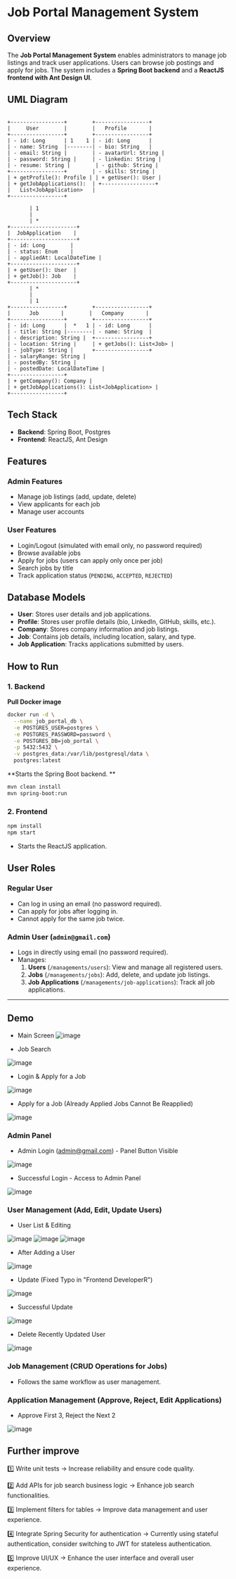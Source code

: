 # Job Portal Management System

## Overview
The **Job Portal Management System** enables administrators to manage job listings and track user applications. Users can browse job postings and apply for jobs. The system includes a **Spring Boot backend** and a **ReactJS frontend with Ant Design UI**.

## UML Diagram
```

+-----------------+        +-----------------+
|     User        |        |   Profile       |
+-----------------+        +-----------------+
| - id: Long      | 1    1 | - id: Long      |
| - name: String  |--------| - bio: String   |
| - email: String |        | - avatarUrl: String |
| - password: String |     | - linkedin: String |
| - resume: String |        | - github: String |
+-----------------+        | - skills: String |
| + getProfile(): Profile | | + getUser(): User |
| + getJobApplications():  | +-----------------+
|   List<JobApplication>   |
+-----------------+

       | 1
       |
       | *
+---------------------+
|  JobApplication    |
+---------------------+
| - id: Long        |
| - status: Enum    |
| - appliedAt: LocalDateTime |
+---------------------+
| + getUser(): User  |
| + getJob(): Job    |
+---------------------+
       | *
       |
       | 1
+-----------------+        +-----------------+
|      Job       |        |   Company       |
+-----------------+        +-----------------+
| - id: Long      |  *   1 | - id: Long      |
| - title: String |--------| - name: String  |
| - description: String |  +-----------------+
| - location: String |     | + getJobs(): List<Job> |
| - jobType: String |      +-----------------+
| - salaryRange: String |
| - postedBy: String |
| - postedDate: LocalDateTime |
+-----------------+
| + getCompany(): Company |
| + getJobApplications(): List<JobApplication> |
+-----------------+
```


## Tech Stack
- **Backend**: Spring Boot, Postgres
- **Frontend**: ReactJS, Ant Design

## Features
### **Admin Features**
- Manage job listings (add, update, delete)
- View applicants for each job
- Manage user accounts

### **User Features**
- Login/Logout (simulated with email only, no password required)
- Browse available jobs
- Apply for jobs (users can apply only once per job)
- Search jobs by title
- Track application status (`PENDING`, `ACCEPTED`, `REJECTED`)

## Database Models
- **User**: Stores user details and job applications.
- **Profile**: Stores user profile details (bio, LinkedIn, GitHub, skills, etc.).
- **Company**: Stores company information and job listings.
- **Job**: Contains job details, including location, salary, and type.
- **Job Application**: Tracks applications submitted by users.

## How to Run

### **1. Backend**


**Pull Docker image**
```sh
docker run -d \
  --name job_portal_db \
  -e POSTGRES_USER=postgres \
  -e POSTGRES_PASSWORD=password \
  -e POSTGRES_DB=job_portal \
  -p 5432:5432 \
  -v postgres_data:/var/lib/postgresql/data \
  postgres:latest
```

**Starts the Spring Boot backend.
**
```sh
mvn clean install
mvn spring-boot:run
```




### **2. Frontend**
```sh
npm install
npm start
```
- Starts the ReactJS application.

## **User Roles**
### **Regular User**
- Can log in using an email (no password required).
- Can apply for jobs after logging in.
- Cannot apply for the same job twice.

### **Admin User** (`admin@gmail.com`)
- Logs in directly using email (no password required).
- Manages:
  1. **Users** (`/managements/users`): View and manage all registered users.
  2. **Jobs** (`/managements/jobs`): Add, delete, and update job listings.
  3. **Job Applications** (`/managements/job-applications`): Track all job applications.

---

## Demo
- Main Screen
![image](https://github.com/user-attachments/assets/b39e3639-54be-4f71-a647-b46d5ad605de)

- Job Search


![image](https://github.com/user-attachments/assets/81b7ac47-8589-40ff-b1ba-e75659611285)

- Login & Apply for a Job


![image](https://github.com/user-attachments/assets/635f6b34-b886-4eb8-9f89-a5d43649085b)

- Apply for a Job (Already Applied Jobs Cannot Be Reapplied)


![image](https://github.com/user-attachments/assets/87ced542-951b-4d01-b641-dfca6304628f)



### Admin Panel
- Admin Login (admin@gmail.com) - Panel Button Visible


![image](https://github.com/user-attachments/assets/a2baaadf-0e7b-49b9-8835-6161c908738a)
- Successful Login - Access to Admin Panel


![image](https://github.com/user-attachments/assets/dfcf927d-a6e1-452d-b7a7-e00ada3d4784)


### User Management (Add, Edit, Update Users)
- User List & Editing


![image](https://github.com/user-attachments/assets/285f0be4-7bff-43cb-8f02-d7dd2afc1cf0)
![image](https://github.com/user-attachments/assets/16987193-e979-4568-99ea-9a10b5282c1a)
![image](https://github.com/user-attachments/assets/452f12b0-00f5-4965-acea-a2a696137260)

- After Adding a User


![image](https://github.com/user-attachments/assets/df8d7ba9-0f49-45f7-a614-c9163d53f597)

- Update (Fixed Typo in "Frontend DeveloperR")


![image](https://github.com/user-attachments/assets/8c50a704-0c17-463f-aed8-0bf39faa0494)

- Successful Update

![image](https://github.com/user-attachments/assets/4ba0aaee-246d-4e53-b894-a51c66097015)

- Delete Recently Updated User


![image](https://github.com/user-attachments/assets/b3166af7-5d18-4b94-ae9d-47246ac1cd31)

### Job Management (CRUD Operations for Jobs)
- Follows the same workflow as user management.


### Application Management (Approve, Reject, Edit Applications)

- Approve First 3, Reject the Next 2

![image](https://github.com/user-attachments/assets/0f553c0e-5155-454b-8708-04b5cfd35fb2)


## Further improve
1️⃣ Write unit tests → Increase reliability and ensure code quality.

2️⃣ Add APIs for job search business logic → Enhance job search functionalities.

3️⃣ Implement filters for tables → Improve data management and user experience.

4️⃣ Integrate Spring Security for authentication → Currently using stateful authentication, consider switching to JWT for stateless authentication.

5️⃣ Improve UI/UX → Enhance the user interface and overall user experience.
